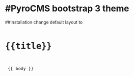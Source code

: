#PyroCMS bootstrap 3 theme
===========================

##installation
change default layout to 
<pre><div class="page-header"><h1>{{title}}</h1></div>
<p> {{ body }}</p></pre>
